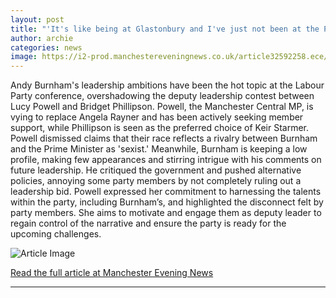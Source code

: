 ```yaml
---
layout: post
title: "'It's like being at Glastonbury and I've just not been at the Pyramid stage'"
author: archie
categories: news
image: https://i2-prod.manchestereveningnews.co.uk/article32592258.ece/ALTERNATES/s1200/0_Labour-Conference-2025-Day-Four.jpg
---
```

Andy Burnham's leadership ambitions have been the hot topic at the Labour Party conference, overshadowing the deputy leadership contest between Lucy Powell and Bridget Phillipson. Powell, the Manchester Central MP, is vying to replace Angela Rayner and has been actively seeking member support, while Phillipson is seen as the preferred choice of Keir Starmer. Powell dismissed claims that their race reflects a rivalry between Burnham and the Prime Minister as 'sexist.' Meanwhile, Burnham is keeping a low profile, making few appearances and stirring intrigue with his comments on future leadership. He critiqued the government and pushed alternative policies, annoying some party members by not completely ruling out a leadership bid. Powell expressed her commitment to harnessing the talents within the party, including Burnham’s, and highlighted the disconnect felt by party members. She aims to motivate and engage them as deputy leader to regain control of the narrative and ensure the party is ready for the upcoming challenges.

![Article Image](https://i2-prod.manchestereveningnews.co.uk/article32592258.ece/ALTERNATES/s1200/0_Labour-Conference-2025-Day-Four.jpg)

[Read the full article at Manchester Evening News](https://www.manchestereveningnews.co.uk/news/greater-manchester-news/its-like-being-glastonbury-ive-32591974)

---
